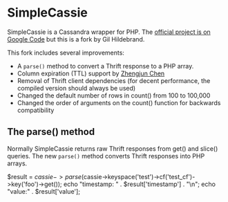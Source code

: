 # SimpleCassie

SimpleCassie is a Cassandra wrapper for PHP. The [official project is on Google Code](http://code.google.com/p/simpletools-php/wiki/SimpleCassie) but this is a fork by Gil Hildebrand.

This fork includes several improvements:

- A `parse()` method to convert a Thrift response to a PHP array.
- Column expiration (TTL) support by [Zhengjun Chen](mailto:zhjchen.sa@gmail.com)
- Removal of Thrift client dependencies (for decent performance, the compiled version should always be used)
- Changed the default number of rows in count() from 100 to 100,000
- Changed the order of arguments on the count() function for backwards compatibility

## The parse() method

Normally SimpleCassie returns raw Thrift responses from get() and slice() queries. The new `parse()` method converts Thrift responses into PHP arrays.

  $result = $cassie->parse($cassie->keyspace('test')->cf('test_cf')->key('foo')->get());
  echo "timestamp: " . $result['timestamp'] . "\n";
  echo "value:" . $result['value'];
